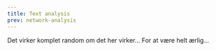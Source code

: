 ```yaml
---
title: Text analysis
prev: network-analysis
---
```


Det virker komplet random om det her virker... For at være helt ærlig...